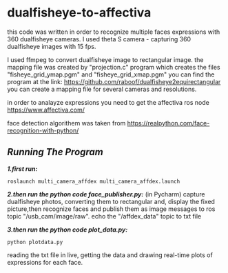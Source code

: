 # dualfisheye-to-affectiva
this code was written in order to recognize multiple faces expressions with 360 dualfisheye cameras.
I used theta S camera - capturing 360 dualfisheye images with 15 fps.

I used ffmpeg to convert dualfisheye image to rectangular image.
the mapping file was created by "projection.c" program which creates the files
"fisheye_grid_ymap.pgm" and "fisheye_grid_xmap.pgm"
you can find the program at the link:
https://github.com/raboof/dualfisheye2equirectangular
you can create a mapping file for several cameras and resolutions.

in order to analayze expressions you need to get the affectiva ros node
https://www.affectiva.com/

face detection algorithem was taken from https://realpython.com/face-recognition-with-python/

## ***Running The Program***

***1.first run:*** 
```
roslaunch multi_camera_affdex multi_camera_affdex.launch
```

***2.then run the python code face_publisher.py:*** (in Pycharm)
capture dualfisheye photos, converting them to rectangular and, display the fixed picture,then recognize faces and publish them as image messages to ros topic "/usb_cam/image/raw".
echo the "/affdex_data" topic to txt file

***3.then run the python code plot_data.py:***
```
python plotdata.py
```
reading the txt file in live, getting the data and drawing real-time plots of expressions for each face.










